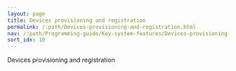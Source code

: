 ```yaml
---
layout: page
title: Devices provisioning and registration
permalink: /:path/Devices-provisioning-and-registration.html
nav: /:path/Programming-guide/Key-system-features/Devices-provisioning-and-registration/
sort_idx: 10
---
```


Devices provisioning and registration